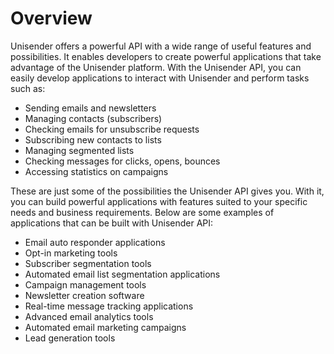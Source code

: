 # Overview

Unisender offers a powerful API with a wide range of useful features and possibilities. It enables developers to create powerful applications that take advantage of the Unisender platform. With the Unisender API, you can easily develop applications to interact with Unisender and perform tasks such as:

- Sending emails and newsletters
- Managing contacts (subscribers)
- Checking emails for unsubscribe requests
- Subscribing new contacts to lists
- Managing segmented lists
- Checking messages for clicks, opens, bounces
- Accessing statistics on campaigns

These are just some of the possibilities the Unisender API gives you. With it, you can build powerful applications with features suited to your specific needs and business requirements. Below are some examples of applications that can be built with Unisender API:

- Email auto responder applications
- Opt-in marketing tools
- Subscriber segmentation tools
- Automated email list segmentation applications
- Campaign management tools
- Newsletter creation software
- Real-time message tracking applications
- Advanced email analytics tools
- Automated email marketing campaigns
- Lead generation tools
